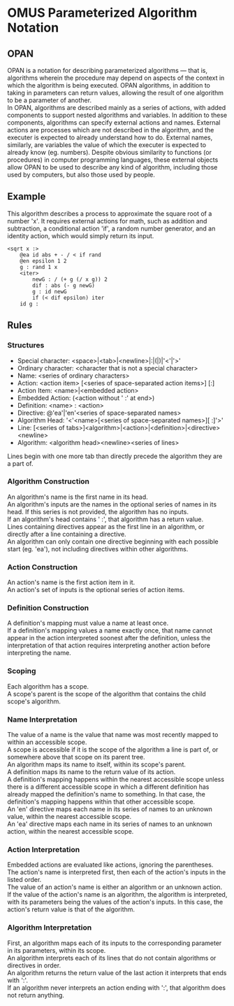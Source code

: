# OMUS Parameterized Algorithm Notation
## OPAN
OPAN is a notation for describing parameterized algorithms &mdash; that is, algorithms wherein the procedure may depend on aspects of the context in which the algorithm is being executed. OPAN algorithms, in addition to taking in parameters can return values, allowing the result of one algorithm to be a parameter of another.   
In OPAN, algorithms are described mainly as a series of actions, with added components to support nested algorithms and variables. In addition to these components, algorithms can specify external actions and names. External actions are processes which are not described in the algorithm, and the executer is expected to already understand how to do. External names, similarly, are variables the value of which the executer is expected to already know (eg. numbers). Despite obvious similarity to functions (or procedures) in computer programming languages, these external objects allow OPAN to be used to describe any kind of algorithm, including those used by computers, but also those used by people.

## Example
This algorithm describes a process to approximate the square root of a number 'x'. It requires external actions for math, such as addition and subtraction, a conditional action 'if', a random number generator, and an identity action, which would simply return its input.
```
<sqrt x :>
	@ea id abs + - / < if rand
	@en epsilon 1 2
	g : rand 1 x
	<iter>
		newG : / (+ g (/ x g)) 2
		dif : abs (- g newG)
		g : id newG
		if (< dif epsilon) iter
	id g :
```
## Rules
### Structures
- Special character: \<space>|\<tab>|\<newline>|:|(|)|'<'|'>'
- Ordinary character: \<character that is not a special character>
- Name: \<series of ordinary characters>
- Action: \<action item> [\<series of space-separated action items>] [:]
- Action Item: \<name>|\<embedded action>
- Embedded Action: (\<action without ' :' at end>)
- Definition: \<name> : \<action>
- Directive: @'ea'|'en'\<series of space-separated names>
- Algorithm Head: '<'\<name>[\<series of space-separated names>][ :]'>'
- Line: [\<series of tabs>]\<algorithm>|\<action>|\<definition>|\<directive>\<newline>
- Algorithm: \<algorithm head>\<newline>\<series of lines>

Lines begin with one more tab than directly precede the algorithm they are a part of.
### Algorithm Construction
An algorithm's name is the first name in its head.  
An algorithm's inputs are the names in the optional series of names in its head. If this series is not provided, the algorithm has no inputs.  
If an algorithm's head contains ' :', that algorithm has a return value.  
Lines containing directives appear as the first line in an algorithm, or directly after a line containing a directive.  
An algorithm can only contain one directive beginning with each possible start (eg. 'ea'), not including directives within other algorithms.
### Action Construction
An action's name is the first action item in it.  
An action's set of inputs is the optional series of action items.  
### Definition Construction
A definition's mapping must value a name at least once.  
If a definition's mapping values a name exactly once, that name cannot appear in the action interpreted soonest after the definition, unless the interpretation of that action requires interpreting another action before interpreting the name.
### Scoping
Each algorithm has a scope.  
A scope's parent is the scope of the algorithm that contains the child scope's algorithm.
### Name Interpretation
The value of a name is the value that name was most recently mapped to within an accessible scope.  
A scope is accessible if it is the scope of the algorithm a line is part of, or somewhere above that scope on its parent tree.  
An algorithm maps its name to itself, within its scope's parent.  
A definition maps its name to the return value of its action.  
A definition's mapping happens within the nearest accessible scope unless there is a different accessible scope in which a different definition has already mapped the definition's name to something. In that case, the definition's mapping happens within that other accessible scope.  
An 'en' directive maps each name in its series of names to an unknown value, within the nearest accessible scope.  
An 'ea' directive maps each name in its series of names to an unknown action, within the nearest accessible scope.
###  Action Interpretation
Embedded actions are evaluated like actions, ignoring the parentheses.  
The action's name is interpreted first, then each of the action's inputs in the listed order.  
The value of an action's name is either an algorithm or an unknown action.  
If the value of the action's name is an algorithm, the algorithm is interpreted, with its parameters being the values of the action's inputs. In this case, the action's return value is that of the algorithm.  
### Algorithm Interpretation
First, an algorithm maps each of its inputs to the corresponding parameter in its parameters, within its scope.  
An algorithm interprets each of its lines that do not contain algorithms or directives in order.  
An algorithm returns the return value of the last action it interprets that ends with ':'.  
If an algorithm never interprets an action ending with ':', that algorithm does not return anything.
